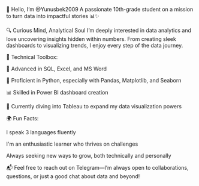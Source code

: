 👋 Hello, I’m @Yunusbek2009
A passionate 10th-grade student on a mission to turn data into impactful stories 📊✨

🔍 Curious Mind, Analytical Soul
I’m deeply interested in data analytics and love uncovering insights hidden within numbers. From creating sleek dashboards to visualizing trends, I enjoy every step of the data journey.

💼 Technical Toolbox:

🧠 Advanced in SQL, Excel, and MS Word

🐍 Proficient in Python, especially with Pandas, Matplotlib, and Seaborn

📊 Skilled in Power BI dashboard creation

🎯 Currently diving into Tableau to expand my data visualization powers

🌍 Fun Facts:

I speak 3 languages fluently

I'm an enthusiastic learner who thrives on challenges

Always seeking new ways to grow, both technically and personally

📬 Feel free to reach out on Telegram—I’m always open to collaborations, questions, or just a good chat about data and beyond!
